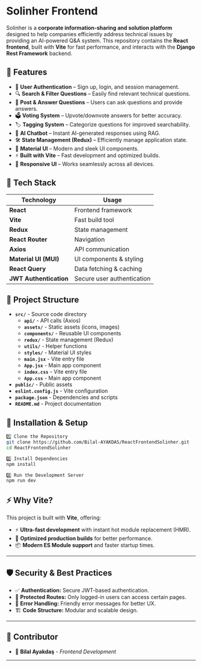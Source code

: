 # Solinher Frontend

Solinher is a **corporate information-sharing and solution platform** designed to help companies efficiently address technical issues by providing an AI-powered Q&A system. This repository contains the **React frontend**, built with **Vite** for fast performance, and interacts with the **Django Rest Framework** backend.

## 📌 Features

- 🌟 **User Authentication** – Sign up, login, and session management.
- 🔍 **Search & Filter Questions** – Easily find relevant technical questions.
- 💬 **Post & Answer Questions** – Users can ask questions and provide answers.
- 🗳 **Voting System** – Upvote/downvote answers for better accuracy.
- 🏷 **Tagging System** – Categorize questions for improved searchability.
- 🤖 **AI Chatbot** – Instant AI-generated responses using RAG.
- 🛠 **State Management (Redux)** – Efficiently manage application state.
- 🎨 **Material UI** – Modern and sleek UI components.
- ⚡ **Built with Vite** – Fast development and optimized builds.
- 📱 **Responsive UI** – Works seamlessly across all devices.

## 🚀 Tech Stack

| Technology | Usage |
|------------|-------|
| **React** | Frontend framework |
| **Vite** | Fast build tool |
| **Redux** | State management |
| **React Router** | Navigation |
| **Axios** | API communication |
| **Material UI (MUI)** | UI components & styling |
| **React Query** | Data fetching & caching |
| **JWT Authentication** | Secure user authentication |


## 📂 Project Structure

- **`src/`** - Source code directory
  - **`api/`** - API calls (Axios)
  - **`assets/`** - Static assets (icons, images)
  - **`components/`** - Reusable UI components
  - **`redux/`** - State management (Redux)
  - **`utils/`** - Helper functions
  - **`styles/`** - Material UI styles
  - **`main.jsx`** - Vite entry file
  - **`App.jsx`** - Main app component
  - **`index.css`** - Vite entry file
  - **`App.css`** - Main app component
- **`public/`** - Public assets
- **`eslint.config.js`** - Vite configuration
- **`package.json`** - Dependencies and scripts
- **`README.md`** - Project documentation


## 📜 Installation & Setup

```sh
1️⃣ Clone the Repository
git clone https://github.com/Bilal-AYAKDAS/ReactFrontendSolinher.git
cd ReactFrontendSolinher

2️⃣ Install Dependencies
npm install

3️⃣ Run the Development Server
npm run dev
```

## ⚡ Why Vite?

This project is built with **Vite**, offering:

- ⚡ **Ultra-fast development** with instant hot module replacement (HMR).
- 🚀 **Optimized production builds** for better performance.
- 📦 **Modern ES Module support** and faster startup times.

---

## 🛡 Security & Best Practices

- ✅ **Authentication:** Secure JWT-based authentication.
- 🔐 **Protected Routes:** Only logged-in users can access certain pages.
- 📜 **Error Handling:** Friendly error messages for better UX.
- 🏗 **Code Structure:** Modular and scalable design.

---

## 🤝 Contributor

- 👤 **Bilal Ayakdaş** - *Frontend Development*  

---



